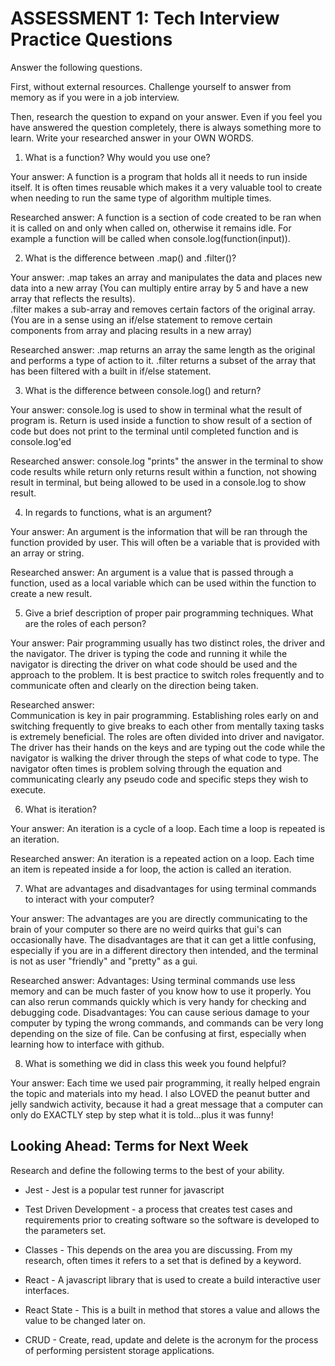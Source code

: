 # ASSESSMENT 1: Tech Interview Practice Questions
Answer the following questions.

First, without external resources. Challenge yourself to answer from memory as if you were in a job interview.

Then, research the question to expand on your answer. Even if you feel you have answered the question completely, there is always something more to learn. Write your researched answer in your OWN WORDS.

1. What is a function? Why would you use one?

  Your answer: A function is a program that holds all it needs to run inside itself.  It is often times reusable which makes it a very valuable tool to create when needing to run the same type of algorithm multiple times.

  Researched answer:  A function is a section of code created to be ran when it is called on and only when called on, otherwise it remains idle.  For example a function will be called when console.log(function(input)).



2. What is the difference between .map() and .filter()?

  Your answer:
  .map takes an array and manipulates the data and places new data into a new array (You can multiply entire array by 5 and have a new array that reflects the results).  
  .filter makes a sub-array and removes certain factors of the original array.
  (You are in a sense using an if/else statement to remove certain components from array and placing results in a new array)

  Researched answer:
  .map returns an array the same length as the original and performs a type of action to it.
  .filter returns a subset of the array that has been filtered with a built in if/else statement.



3. What is the difference between console.log() and return?

  Your answer: console.log is used to show in terminal what the result of program is.  Return is used inside a function to show result of a section of code but does not print to the terminal until completed function and is console.log'ed

  Researched answer:
console.log "prints" the answer in the terminal to show code results while return only returns result within a function, not showing result in terminal, but being allowed to be used in a console.log to show result.


4. In regards to functions, what is an argument?

  Your answer:  An argument is the information that will be ran through the function provided by user.  This will often be a variable that is provided with an array or string.

  Researched answer:
An argument is a value that is passed through a function, used as a local variable which can be used within the function to create a new result.


5. Give a brief description of proper pair programming techniques. What are the roles of each person?

  Your answer:  Pair programming usually has two distinct roles, the driver and the navigator.  The driver is typing the code and running it while the navigator is directing the driver on what code should be used and the approach to the problem.  It is best practice to switch roles frequently and to communicate often and clearly on the direction being taken.

  Researched answer:  
Communication is key in pair programming.  Establishing roles early on and switching frequently to give breaks to each other from mentally taxing tasks is extremely beneficial.  The roles are often divided into driver and navigator.  The driver has their hands on the keys and are typing out the code while the navigator is walking the driver through the steps of what code to type.  The navigator often times is problem solving through the equation and communicating clearly any pseudo code and specific steps they wish to execute.


6. What is iteration?

  Your answer:  An iteration is a cycle of a loop.  Each time a loop is repeated is an iteration.

  Researched answer:  An iteration is a repeated action on a loop.  Each time an item is repeated inside a for loop, the action is called an iteration.



7. What are advantages and disadvantages for using terminal commands to interact with your computer?

  Your answer:  The advantages are you are directly communicating to the brain of your computer so there are no weird quirks that gui's can occasionally have.  The disadvantages are that it can get a little confusing, especially if you are in a different directory then intended, and the terminal is not as user "friendly" and "pretty" as a gui.

  Researched answer:
Advantages:  Using terminal commands use less memory and can be much faster of you know how to use it properly.  You can also rerun commands quickly which is very handy for checking and debugging code.
Disadvantages: You can cause serious damage to your computer by typing the wrong commands, and commands can be very long depending on the size of file.  Can be confusing at first, especially when learning how to interface with github.

8. What is something we did in class this week you found helpful?  

  Your answer:  Each time we used pair programming, it really helped engrain the topic and materials into my head.  I also LOVED the peanut butter and jelly sandwich activity, because it had a great message that a computer can only do EXACTLY step by step what it is told...plus it was funny!



## Looking Ahead: Terms for Next Week

Research and define the following terms to the best of your ability.

- Jest - Jest is a popular test runner for javascript

- Test Driven Development - a process that creates test cases and requirements prior to creating software so the software is developed to the parameters set.

- Classes - This depends on the area you are discussing.  From my research, often times it refers to a set that is defined by a keyword.

- React - A javascript library that is used to create a build interactive user interfaces.

- React State - This is a built in method that stores a value and allows the value to be changed later on.  

- CRUD - Create, read, update and delete is the acronym for the process of performing persistent storage applications.
